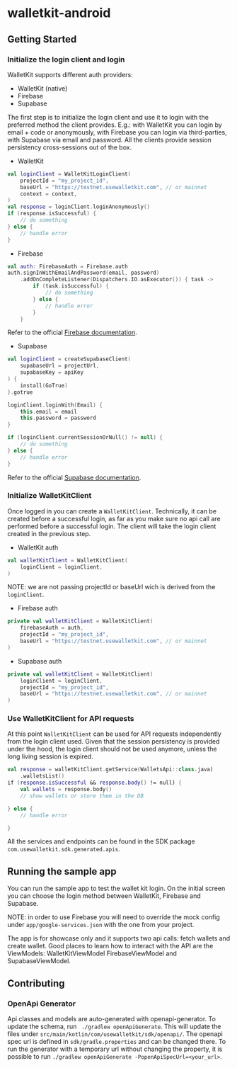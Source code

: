 # walletkit-android

## Getting Started
### Initialize the login client and login
WalletKit supports different auth providers:
- WalletKit (native)
- Firebase
- Supabase

The first step is to initialize the login client and use it to login with the preferred method the 
client provides. E.g.: with WalletKit you can login by email + code or anonymously, with Firebase 
you can login via third-parties, with Supabase via email and password. All the clients provide 
session persistency cross-sessions out of the box.

- WalletKit
```kotlin
val loginClient = WalletKitLoginClient(
    projectId = "my_project_id",
    baseUrl = "https://testnet.usewalletkit.com", // or mainnet
    context = context,
)
val response = loginClient.loginAnonymously()
if (response.isSuccessful) {
    // do something
} else {
    // handle error
}
```

- Firebase
```kotlin
val auth: FirebaseAuth = Firebase.auth
auth.signInWithEmailAndPassword(email, password)
    .addOnCompleteListener(Dispatchers.IO.asExecutor()) { task ->
        if (task.isSuccessful) {
            // do something
        } else {
            // handle error
        }
    }
```

Refer to the official [Firebase documentation](https://firebase.google.com/docs/auth/android/start).

- Supabase
```kotlin
val loginClient = createSupabaseClient(
    supabaseUrl = projectUrl,
    supabaseKey = apiKey
) {
    install(GoTrue)
}.gotrue

loginClient.loginWith(Email) {
    this.email = email
    this.password = password
}

if (loginClient.currentSessionOrNull() != null) {
    // do something
} else {
    // handle error
}
```
Refer to the official [Supabase documentation](https://supabase.com/docs/reference/kotlin/auth-api).

### Initialize WalletKitClient
Once logged in you can create a `WalletKitClient`. Technically, it can be created before a 
successful login, as far as you make sure no api call are performed before a successful login. The 
client will take the login client created in the previous step.

- WalletKit auth
```kotlin
val walletKitClient = WalletKitClient(
    loginClient = loginClient,
)
```
NOTE: we are not passing projectId or baseUrl wich is derived from the `loginClient`.

- Firebase auth
```kotlin
private val walletKitClient = WalletKitClient(
    firebaseAuth = auth,
    projectId = "my_project_id",
    baseUrl = "https://testnet.usewalletkit.com", // or mainnet
)
```

- Supabase auth
```kotlin
private val walletKitClient = WalletKitClient(
    loginClient = loginClient,
    projectId = "my_project_id",
    baseUrl = "https://testnet.usewalletkit.com", // or mainnet
)
```

### Use WalletKitClient for API requests
At this point `WalletKitClient` can be used for API requests independently from the login client 
used. Given that the session persistency is provided under the hood, the login client should not be 
used anymore, unless the long living session is expired.

```kotlin
val response = walletKitClient.getService(WalletsApi::class.java)
    .walletsList()
if (response.isSuccessful && response.body() != null) {
    val wallets = response.body()
    // show wallets or store them in the DB

} else {
    // handle error

}
```

All the services and endpoints can be found in the SDK package 
`com.usewalletkit.sdk.generated.apis`.

## Running the sample app
You can run the sample app to test the wallet kit login. On the initial screen you can choose the 
login method between WalletKit, Firebase and Supabase.

NOTE: in order to use Firebase you will need to override the mock config under 
`app/google-services.json` with the one from your project.

The app is for showcase only and it supports two api calls: fetch wallets and create wallet. Good 
places to learn how to interact with the API are the ViewModels: WalletKitViewModel
FirebaseViewModel and SupabaseViewModel.


## Contributing
### OpenApi Generator
Api classes and models are auto-generated with openapi-generator. To update the schema, run `
./gradlew openApiGenerate`. This will update the files under 
`src/main/kotlin/com/usewalletkit/sdk/openapi/`. The openapi spec url is defined in 
`sdk/gradle.properties` and can be changed there. To run the generator with a temporary url without 
changing the property, it is possible to run 
`./gradlew openApiGenerate -PopenApiSpecUrl=<your_url>`.
 